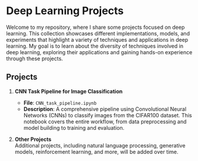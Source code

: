 # Deep Learning Projects

Welcome to my repository, where I share some projects focused on deep learning. This collection showcases different implementations, models, and experiments that highlight a variety of techniques and applications in deep learning. My goal is to learn about the diversity of techniques involved in deep learning, exploring their applications and gaining hands-on experience through these projects.

## Projects

1. **CNN Task Pipeline for Image Classification**  
   - **File**: `CNN_task_pipeline.ipynb`
   - **Description**: A comprehensive pipeline using Convolutional Neural Networks (CNNs) to classify images from the CIFAR100 dataset. This notebook covers the entire workflow, from data preprocessing and model building to training and evaluation.

2. **Other Projects**  
   Additional projects, including natural language processing, generative models, reinforcement learning, and more, will be added over time.